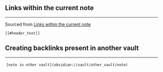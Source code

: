

## Links within the current note
---
Sourced from  [Links within the current note](https://forum.obsidian.md/t/links-within-the-current-note/168)

```syntax
[[#header_text]]
```

## Creating backlinks present in another vault
---
 `[note in other vault](obsidian://vault/other_vault/note)`
